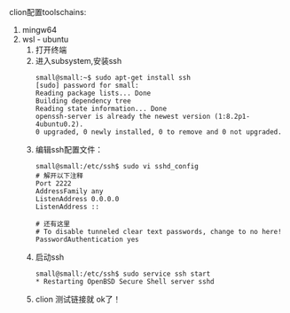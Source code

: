 clion配置toolschains:
1. mingw64
2. wsl - ubuntu  
    1. 打开终端 
    2. 进入subsystem,安装ssh
        ```shell
        small@small:~$ sudo apt-get install ssh
        [sudo] password for small:
        Reading package lists... Done
        Building dependency tree
        Reading state information... Done
        openssh-server is already the newest version (1:8.2p1-4ubuntu0.2).
        0 upgraded, 0 newly installed, 0 to remove and 0 not upgraded.
        ```
    3. 编辑ssh配置文件：
        ```shell
        small@small:/etc/ssh$ sudo vi sshd_config
        # 解开以下注释
        Port 2222
        AddressFamily any
        ListenAddress 0.0.0.0
        ListenAddress ::

        # 还有这里
        # To disable tunneled clear text passwords, change to no here!
        PasswordAuthentication yes
        ```
    4. 启动ssh
        ```shell
        small@small:/etc/ssh$ sudo service ssh start
        * Restarting OpenBSD Secure Shell server sshd
        ```
    5. clion 测试链接就 ok了！